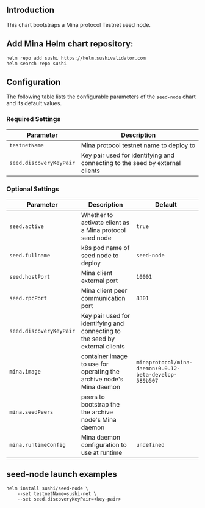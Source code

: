 ## Introduction

This chart bootstraps a Mina protocol Testnet seed node.

## Add Mina Helm chart repository:

 ```console
helm repo add sushi https://helm.sushivalidator.com
helm search repo sushi
 ```

## Configuration

The following table lists the configurable parameters of the `seed-node` chart and its default values.

### Required Settings

Parameter | Description
--- | ---
`testnetName` | Mina protocol testnet name to deploy to
`seed.discoveryKeyPair` | Key pair used for identifying and connecting to the seed by external clients 

### Optional Settings

Parameter | Description | Default
--- | --- | ---
`seed.active` | Whether to activate client as a Mina protocol seed node | `true`
`seed.fullname` | k8s pod name of seed node to deploy | `seed-node`
`seed.hostPort` | Mina client external port | `10001`
`seed.rpcPort` | Mina client peer communication port | `8301`
`seed.discoveryKeyPair` | Key pair used for identifying and connecting to the seed by external clients 
`mina.image` | container image to use for operating the archive node's Mina daemon | `minaprotocol/mina-daemon:0.0.12-beta-develop-589b507`
`mina.seedPeers` | peers to bootstrap the the archive node's Mina daemon
`mina.runtimeConfig` | Mina daemon configuration to use at runtime | `undefined`

## seed-node launch examples

```console
helm install sushi/seed-node \
    --set testnetName=sushi-net \
    --set seed.discoveryKeyPair=<key-pair>
```
